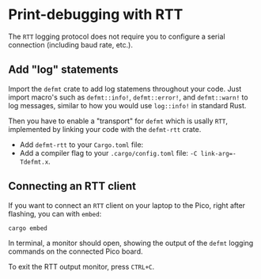 # Print-debugging with RTT

The `RTT` logging protocol does not require you to configure a serial connection (including baud rate, etc.).

## Add "log" statements

Import the `defmt` crate to add log statemens throughout your code. Just import macro's such as `defmt::info!`, `defmt::error!`, and `defmt::warn!` to log messages, similar to how you would use `log::info!` in standard Rust.

Then you have to enable a "transport" for `defmt` which is usally `RTT`, implemented by linking your code with the `defmt-rtt` crate.

- Add `defmt-rtt` to your `Cargo.toml` file:
- Add a compiler flag to your `.cargo/config.toml` file: `-C link-arg=-Tdefmt.x`.

## Connecting an RTT client

If you want to connect an `RTT` client on your laptop to the Pico, right after flashing, you can  with `embed`:

```bash
cargo embed
```

In terminal, a monitor should open, showing the output of the `defmt` logging commands on the connected Pico board.

To exit the RTT output monitor, press `CTRL+C`.
